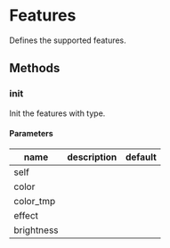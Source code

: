 # Features


Defines the supported features. 

## Methods


### __init__


Init the features with type. 

#### Parameters
name | description | default
--- | --- | ---
self |  | 
color |  | 
color_tmp |  | 
effect |  | 
brightness |  | 




